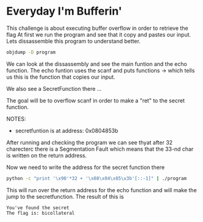 # Everyday I'm Bufferin'
 
This challenge is about executing buffer overflow in order to retrieve the flag
At first we run the program and see that it copy and pastes our input.
Lets dissassemble this program to understand better.

```bash
objdump -D program
```

We can look at the dissassembly and see the main funtion and the echo function.
The echo funtion uses the scanf and puts functions -> which tells us this is 
the function that copies our input.

We also see a SecretFunction there ... 

The goal will be to overflow scanf in order to make a "ret" to the secret function.

NOTES: 
* secretfuntion is at address: 0x0804853b

After running and checking the program we can see thyat after 32 charecterc there is a Segmentation Fault
which means that the 33-nd char is written on the return address.

Now we need to write the address for the secret function there

```bash
python -c "print '\x90'*32 + '\x08\x04\x85\x3b'[::-1]" | ./program
```

This will run over the return address for the echo function and will make the jump to the secretfunction.
The result of this is

```
You've found the secret
The flag is: bicollateral
```
